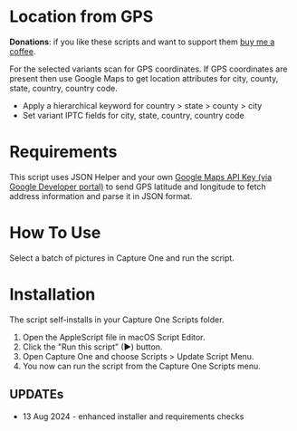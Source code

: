 # Location from GPS

**Donations**: if you like these scripts and want to support them [buy me a coffee](https://buymeacoffee.com/walterrowe).

For the selected variants scan for GPS coordinates. If GPS coordinates are present then use Google Maps to get location attributes for city, county, state, country, country code.

* Apply a hierarchical keyword for country > state > county > city
* Set variant IPTC fields for city, state, country, country code

# Requirements

This script uses JSON Helper and your own [Google Maps API Key (via Google Developer portal)](https://developers.google.com/maps/documentation/geocoding/get-api-key) to  send GPS latitude and longitude to fetch address information and parse it in JSON format.

# How To Use

Select a batch of pictures in Capture One and run the script.

# Installation

The script self-installs in your Capture One Scripts folder.

1. Open the AppleScript file in macOS Script Editor.
1. Click the "Run this script" (&#9654;) button.
1. Open Capture One and choose Scripts > Update Script Menu.
1. You now can run the script from the Capture One Scripts menu.

## UPDATEs

- 13 Aug 2024 - enhanced installer and requirements checks
